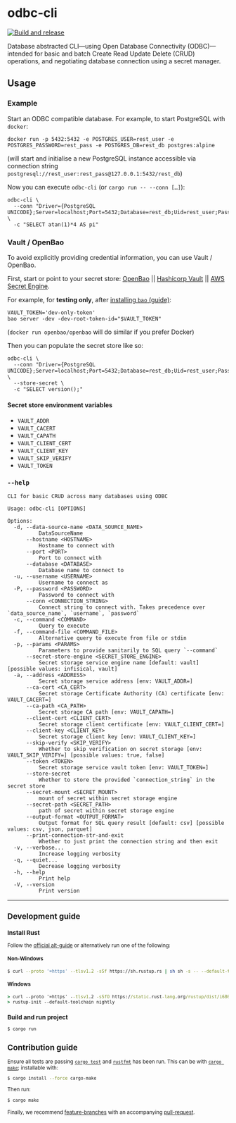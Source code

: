 odbc-cli
========
[![Build and release](https://github.com/SamuelMarks/odbc-cli/actions/workflows/build-and-release.yml/badge.svg)](https://github.com/SamuelMarks/odbc-cli/actions/workflows/build-and-release.yml)

Database abstracted CLI—using Open Database Connectivity (ODBC)—intended for basic and batch Create Read Update Delete (CRUD) operations, and negotiating database connection using a secret manager.

## Usage

### Example

Start an ODBC compatible database. For example, to start PostgreSQL with `docker`:

    docker run -p 5432:5432 -e POSTGRES_USER=rest_user -e POSTGRES_PASSWORD=rest_pass -e POSTGRES_DB=rest_db postgres:alpine

(will start and initialise a new PostgreSQL instance accessible via connection string `postgresql://rest_user:rest_pass@127.0.0.1:5432/rest_db`)

Now you can execute `odbc-cli` (or `cargo run -- --conn […]`):

    odbc-cli \
      --conn "Driver={PostgreSQL UNICODE};Server=localhost;Port=5432;Database=rest_db;Uid=rest_user;Password=rest_pass;" \
      -c "SELECT atan(1)*4 AS pi"

### Vault / OpenBao

To avoid explicitly providing credential information, you can use Vault / OpenBao.

First, start or point to your secret store: [OpenBao](https://openbao.org) || [Hashicorp Vault](https://www.vaultproject.io) || [AWS Secret Engine](https://developer.hashicorp.com/vault/api-docs/secret/aws).

For example, for **testing only**, after [installing `bao` (guide)](https://openbao.org/docs/install):

    VAULT_TOKEN='dev-only-token'
    bao server -dev -dev-root-token-id="$VAULT_TOKEN"

(`docker run openbao/openbao` will do similar if you prefer Docker)

Then you can populate the secret store like so:

    odbc-cli \
      --conn "Driver={PostgreSQL UNICODE};Server=localhost;Port=5432;Database=rest_db;Uid=rest_user;Password=rest_pass;" \
      --store-secret \
      -c "SELECT version();"

#### Secret store environment variables

  - `VAULT_ADDR`
  - `VAULT_CACERT`
  - `VAULT_CAPATH`
  - `VAULT_CLIENT_CERT`
  - `VAULT_CLIENT_KEY`
  - `VAULT_SKIP_VERIFY`
  - `VAULT_TOKEN`

### `--help`

    CLI for basic CRUD across many databases using ODBC
    
    Usage: odbc-cli [OPTIONS]
    
    Options:
      -d, --data-source-name <DATA_SOURCE_NAME>
              DataSourceName
          --hostname <HOSTNAME>
              Hostname to connect with
          --port <PORT>
              Port to connect with
          --database <DATABASE>
              Database name to connect to
      -u, --username <USERNAME>
              Username to connect as
      -P, --password <PASSWORD>
              Password to connect with
          --conn <CONNECTION_STRING>
              Connect string to connect with. Takes precedence over `data_source_name`, `username`, `password`
      -c, --command <COMMAND>
              Query to execute
      -f, --command-file <COMMAND_FILE>
              Alternative query to execute from file or stdin
      -p, --params <PARAMS>
              Parameters to provide sanitarily to SQL query `--command`
          --secret-store-engine <SECRET_STORE_ENGINE>
              Secret storage service engine name [default: vault] [possible values: infisical, vault]
      -a, --address <ADDRESS>
              Secret storage service address [env: VAULT_ADDR=]
          --ca-cert <CA_CERT>
              Secret storage Certificate Authority (CA) certificate [env: VAULT_CACERT=]
          --ca-path <CA_PATH>
              Secret storage CA path [env: VAULT_CAPATH=]
          --client-cert <CLIENT_CERT>
              Secret storage client certificate [env: VAULT_CLIENT_CERT=]
          --client-key <CLIENT_KEY>
              Secret storage client key [env: VAULT_CLIENT_KEY=]
          --skip-verify <SKIP_VERIFY>
              Whether to skip verification on secret storage [env: VAULT_SKIP_VERIFY=] [possible values: true, false]
          --token <TOKEN>
              Secret storage service vault token [env: VAULT_TOKEN=]
          --store-secret
              Whether to store the provided `connection_string` in the secret store
          --secret-mount <SECRET_MOUNT>
              mount of secret within secret storage engine
          --secret-path <SECRET_PATH>
              path of secret within secret storage engine
          --output-format <OUTPUT_FORMAT>
              Output format for SQL query result [default: csv] [possible values: csv, json, parquet]
          --print-connection-str-and-exit
              Whether to just print the connection string and then exit
      -v, --verbose...
              Increase logging verbosity
      -q, --quiet...
              Decrease logging verbosity
      -h, --help
              Print help
      -V, --version
              Print version

---

<small>

## Development guide

### Install Rust

Follow the [official alt-guide](https://forge.rust-lang.org/infra/other-installation-methods.html#other-ways-to-install-rustup) or alternatively run one of the following:

#### Non-Windows
```sh
$ curl --proto '=https' --tlsv1.2 -sSf https://sh.rustup.rs | sh sh -s -- --default-toolchain nightly
```

#### Windows
```cmd
> curl --proto '=https' --tlsv1.2 -sSfO https://static.rust-lang.org/rustup/dist/i686-pc-windows-gnu/rustup-init.exe
> rustup-init --default-toolchain nightly
```

### Build and run project
```sh
$ cargo run
```

## Contribution guide
Ensure all tests are passing [`cargo test`](https://doc.rust-lang.org/cargo/commands/cargo-test.html) and [`rustfmt`](https://github.com/rust-lang/rustfmt) has been run. This can be with [`cargo make`](https://github.com/sagiegurari/cargo-make); installable with:

```sh
$ cargo install --force cargo-make
```

Then run:
```sh
$ cargo make
```

Finally, we recommend [feature-branches](https://martinfowler.com/bliki/FeatureBranch.html) with an accompanying [pull-request](https://docs.github.com/en/pull-requests/collaborating-with-pull-requests/proposing-changes-to-your-work-with-pull-requests/about-pull-requests).
</small>
